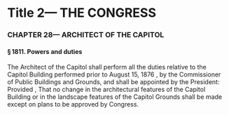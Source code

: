 
# Title 2— THE CONGRESS
### CHAPTER 28— ARCHITECT OF THE CAPITOL
#### § 1811. Powers and duties

The Architect of the Capitol shall perform all the duties relative to the Capitol Building performed prior to August 15, 1876 , by the Commissioner of Public Buildings and Grounds, and shall be appointed by the President: Provided , That no change in the architectural features of the Capitol Building or in the landscape features of the Capitol Grounds shall be made except on plans to be approved by Congress.
